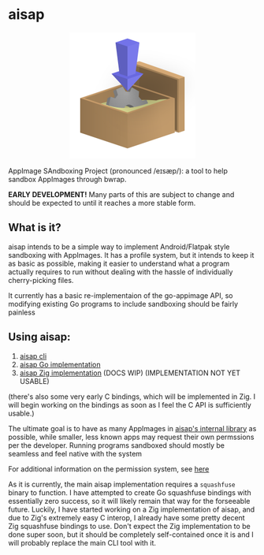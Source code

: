 # aisap

<p align="center"><img src="resources/aisap.svg" width=256 height="256"/></p>

AppImage SAndboxing Project (pronounced /eɪsæp/): a tool to help sandbox
AppImages through bwrap.

**EARLY DEVELOPMENT!** Many parts of this are subject to change and should
be expected to until it reaches a more stable form.

## What is it?
aisap intends to be a simple way to implement Android/Flatpak style sandboxing
with AppImages. It has a profile system, but it intends to keep it as basic as
possible, making it easier to understand what a program actually requires to
run without dealing with the hassle of individually cherry-picking files.

It currently has a basic re-implementaion of the go-appimage API, so modifying
existing Go programs to include sandboxing should be fairly painless

## Using aisap:
 1. [aisap cli](docs/aisap.1.md)
 2. [aisap Go implementation](docs/aisap-go.3.md) 
 3. [aisap Zig implementation](docs/aisap-zig.3.md) (DOCS WIP) (IMPLEMENTATION NOT YET USABLE)

(there's also some very early C bindings, which will be implemented in Zig. I
will begin working on the bindings as soon as I feel the C API is sufficiently
usable.)

The ultimate goal is to have as many AppImages in
[aisap's internal library](profiles/README.md) as possible, while smaller, less
known apps may request their own permssions per the developer. Running programs
sandboxed should mostly be seamless and feel native with the system

For additional information on the permission system, see
[here](permissions/README.md)

As it is currently, the main aisap implementation requires a `squashfuse`
binary to function. I have attempted to create Go squashfuse bindings with
essentially zero success, so it will likely remain that way for the forseeable
future. Luckily, I have started working on a Zig implementation of aisap, and
due to Zig's extremely easy C interop, I already have some pretty decent Zig
squashfuse bindings to use. Don't expect the Zig implementation to be done
super soon, but it should be completely self-contained once it is and I will
probably replace the main CLI tool with it.
